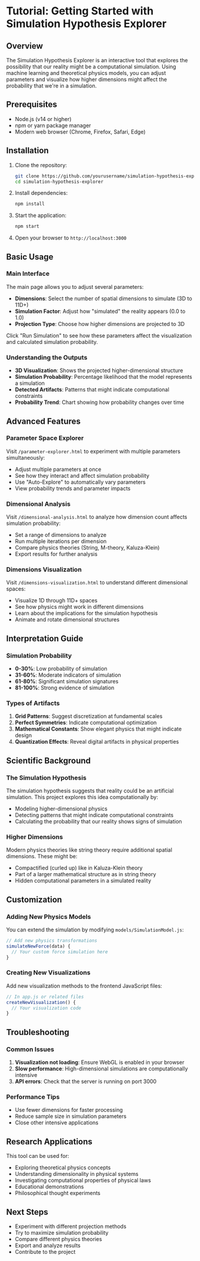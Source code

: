 # Tutorial: Getting Started with Simulation Hypothesis Explorer

## Overview

The Simulation Hypothesis Explorer is an interactive tool that explores the possibility that our reality might be a computational simulation. Using machine learning and theoretical physics models, you can adjust parameters and visualize how higher dimensions might affect the probability that we're in a simulation.

## Prerequisites

- Node.js (v14 or higher)
- npm or yarn package manager
- Modern web browser (Chrome, Firefox, Safari, Edge)

## Installation

1. Clone the repository:
   ```bash
   git clone https://github.com/yourusername/simulation-hypothesis-explorer.git
   cd simulation-hypothesis-explorer
   ```

2. Install dependencies:
   ```bash
   npm install
   ```

3. Start the application:
   ```bash
   npm start
   ```

4. Open your browser to `http://localhost:3000`

## Basic Usage

### Main Interface

The main page allows you to adjust several parameters:

- **Dimensions**: Select the number of spatial dimensions to simulate (3D to 11D+)
- **Simulation Factor**: Adjust how "simulated" the reality appears (0.0 to 1.0)
- **Projection Type**: Choose how higher dimensions are projected to 3D

Click "Run Simulation" to see how these parameters affect the visualization and calculated simulation probability.

### Understanding the Outputs

- **3D Visualization**: Shows the projected higher-dimensional structure
- **Simulation Probability**: Percentage likelihood that the model represents a simulation
- **Detected Artifacts**: Patterns that might indicate computational constraints
- **Probability Trend**: Chart showing how probability changes over time

## Advanced Features

### Parameter Space Explorer

Visit `/parameter-explorer.html` to experiment with multiple parameters simultaneously:

- Adjust multiple parameters at once
- See how they interact and affect simulation probability
- Use "Auto-Explore" to automatically vary parameters
- View probability trends and parameter impacts

### Dimensional Analysis

Visit `/dimensional-analysis.html` to analyze how dimension count affects simulation probability:

- Set a range of dimensions to analyze
- Run multiple iterations per dimension
- Compare physics theories (String, M-theory, Kaluza-Klein)
- Export results for further analysis

### Dimensions Visualization

Visit `/dimensions-visualization.html` to understand different dimensional spaces:

- Visualize 1D through 11D+ spaces
- See how physics might work in different dimensions
- Learn about the implications for the simulation hypothesis
- Animate and rotate dimensional structures

## Interpretation Guide

### Simulation Probability

- **0-30%**: Low probability of simulation
- **31-60%**: Moderate indicators of simulation
- **61-80%**: Significant simulation signatures
- **81-100%**: Strong evidence of simulation

### Types of Artifacts

1. **Grid Patterns**: Suggest discretization at fundamental scales
2. **Perfect Symmetries**: Indicate computational optimization
3. **Mathematical Constants**: Show elegant physics that might indicate design
4. **Quantization Effects**: Reveal digital artifacts in physical properties

## Scientific Background

### The Simulation Hypothesis

The simulation hypothesis suggests that reality could be an artificial simulation. This project explores this idea computationally by:

- Modeling higher-dimensional physics
- Detecting patterns that might indicate computational constraints
- Calculating the probability that our reality shows signs of simulation

### Higher Dimensions

Modern physics theories like string theory require additional spatial dimensions. These might be:

- Compactified (curled up) like in Kaluza-Klein theory
- Part of a larger mathematical structure as in string theory
- Hidden computational parameters in a simulated reality

## Customization

### Adding New Physics Models

You can extend the simulation by modifying `models/SimulationModel.js`:

```javascript
// Add new physics transformations
simulateNewForce(data) {
  // Your custom force simulation here
}
```

### Creating New Visualizations

Add new visualization methods to the frontend JavaScript files:

```javascript
// In app.js or related files
createNewVisualization() {
  // Your visualization code
}
```

## Troubleshooting

### Common Issues

1. **Visualization not loading**: Ensure WebGL is enabled in your browser
2. **Slow performance**: High-dimensional simulations are computationally intensive
3. **API errors**: Check that the server is running on port 3000

### Performance Tips

- Use fewer dimensions for faster processing
- Reduce sample size in simulation parameters
- Close other intensive applications

## Research Applications

This tool can be used for:

- Exploring theoretical physics concepts
- Understanding dimensionality in physical systems
- Investigating computational properties of physical laws
- Educational demonstrations
- Philosophical thought experiments

## Next Steps

- Experiment with different projection methods
- Try to maximize simulation probability
- Compare different physics theories
- Export and analyze results
- Contribute to the project